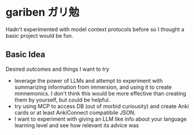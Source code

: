 # gariben ガリ勉

Hadn't experimented with model context protocols before so I thought a basic project would be fun. 

## Basic Idea
Desired outcomes and things I want to try
- leverage the power of LLMs and attempt to experiment with summarizing information from immersion, and using it to create mmnemonics. I don't think this would be more effective than creating them by yourself, but could be helpful. 
- try using MCP to access DB (out of morbid curiousity) and create Anki cards or at least AnkiConnect compatibile JSON.
- I want to experiment with giving an LLM like info about your language learning level and see how relevant its advice was
